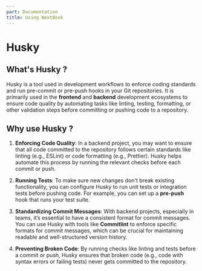 ```yaml
---
part: Documentation
title: Using NextBook
---
```


# Husky

## What's Husky ?

Husky is a tool used in development workflows to enforce coding standards and run pre-commit or pre-push hooks in your Git repositories. It is primarily used in the **frontend** and **backend** development ecosystems to ensure code quality by automating tasks like linting, testing, formatting, or other validation steps before committing or pushing code to a repository.

## Why use Husky ?
1.   **Enforcing Code Quality**: In a backend project, you may want to ensure that all code committed to the repository follows certain standards like linting (e.g., ESLint) or code formatting (e.g., Prettier). Husky helps automate this process by running the relevant checks before each commit or push.
    
2.   **Running Tests**: To make sure new changes don't break existing functionality, you can configure Husky to run unit tests or integration tests before pushing code. For example, you can set up a **pre-push** hook that runs your test suite.
    
3.   **Standardizing Commit Messages**: With backend projects, especially in teams, it’s essential to have a consistent format for commit messages. You can use Husky with tools like **Commitlint** to enforce specific formats for commit messages, which can be crucial for maintaining readable and well-structured version history.
    
4.   **Preventing Broken Code**: By running checks like linting and tests before a commit or push, Husky ensures that broken code (e.g., code with syntax errors or failing tests) never gets committed to the repository.